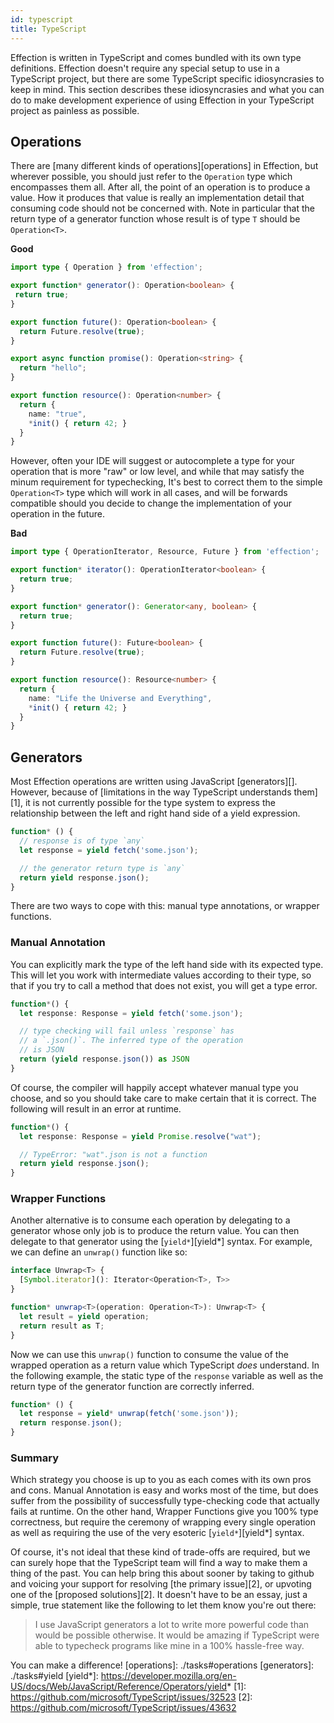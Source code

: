 ```yaml
---
id: typescript
title: TypeScript
---
```

Effection is written in TypeScript and comes bundled with its own type
definitions. Effection doesn't require any special setup to use in a
TypeScript project, but there are some TypeScript specific
idiosyncrasies to keep in mind. This section describes these
idiosyncrasies and what you can do to make development experience of
using Effection in your TypeScript project as painless as possible.

## Operations

There are [many different kinds of operations][operations] in
Effection, but wherever possible, you should just refer to the
`Operation` type which encompasses them all. After all, the point of
an operation is to produce a value. How it produces that value is
really an implementation detail that consuming code should not be
concerned with. Note in particular that the return type of a generator
function whose result is of type `T` should be `Operation<T>`.

**Good**
```ts
import type { Operation } from 'effection';

export function* generator(): Operation<boolean> {
 return true;
}

export function future(): Operation<boolean> {
  return Future.resolve(true);
}

export async function promise(): Operation<string> {
  return "hello";
}

export function resource(): Operation<number> {
  return {
    name: "true",
    *init() { return 42; }
  }
}
```

However, often your IDE will suggest or autocomplete a type for your
operation that is more "raw" or low level, and while that may satisfy the
minum requirement for typechecking, It's best to correct them to the simple
`Operation<T>` type which will work in all cases, and will be forwards
compatible should you decide to change the implementation of your operation
in the future.

**Bad**
``` typescript
import type { OperationIterator, Resource, Future } from 'effection';

export function* iterator(): OperationIterator<boolean> {
  return true;
}

export function* generator(): Generator<any, boolean> {
  return true;
}

export function future(): Future<boolean> {
  return Future.resolve(true);
}

export function resource(): Resource<number> {
  return {
    name: "Life the Universe and Everything",
    *init() { return 42; }
  }
}
```

## Generators

Most Effection operations are written using JavaScript [generators][].
However, because of [limitations in the way TypeScript understands
them][1], it is not currently possible for the type system to express
the relationship between the left and right hand side of a yield
expression.


``` typescript
function* () {
  // response is of type `any`
  let response = yield fetch('some.json');

  // the generator return type is `any`
  return yield response.json();
}
```

There are two ways to cope with this: manual type annotations, or wrapper
functions.

### Manual Annotation

You can explicitly mark the type of the left hand side with its expected type.
This will let you work with intermediate values according to their type, so that
if you try to call a method that does not exist, you will get a type error.

``` typescript
function*() {
  let response: Response = yield fetch('some.json');

  // type checking will fail unless `response` has
  // a `.json()`. The inferred type of the operation
  // is JSON
  return (yield response.json()) as JSON
}
```

Of course, the compiler will happily accept whatever manual type you choose,
and so you should take care to make certain that it is correct. The following
will result in an error at runtime.

``` typescript
function*() {
  let response: Response = yield Promise.resolve("wat");

  // TypeError: "wat".json is not a function
  return yield response.json();
}
```

### Wrapper Functions

Another alternative is to consume each operation by delegating to a generator
whose only job is to produce the return value. You can then delegate to that
generator using the [`yield*`][yield*] syntax. For example, we can define an
`unwrap()` function like so:

``` typescript
interface Unwrap<T> {
  [Symbol.iterator](): Iterator<Operation<T>, T>>
}

function* unwrap<T>(operation: Operation<T>): Unwrap<T> {
  let result = yield operation;
  return result as T;
}
```

Now we can use this `unwrap()` function to consume the value of the wrapped
operation as a return value which TypeScript _does_ understand. In the following
example, the static type of the `response` variable as well as the return type
of the generator function are correctly inferred.

``` typescript
function* () {
  let response = yield* unwrap(fetch('some.json'));
  return response.json();
}
```

### Summary

Which strategy you choose is up to you as each comes with its own pros
and cons. Manual Annotation is easy and works most of the time, but
does suffer from the possibility of successfully type-checking code
that actually fails at runtime.  On the other hand, Wrapper Functions
give you 100% type correctness, but require the ceremony of wrapping
every single operation as well as requiring the use of the very
esoteric [`yield*`][yield*] syntax.

Of course, it's not ideal that these kind of trade-offs are required,
but we can surely hope that the TypeScript team will find a way to
make them a thing of the past. You can help bring this about sooner by taking
to github and voicing your support for resolving [the primary issue][2], or
upvoting one of the [proposed solutions][2]. It doesn't have to be an essay,
just a simple, true statement like the following to let them know you're out
there:

> I use JavaScript generators a lot to write more powerful code than would be possible otherwise. It would be amazing if TypeScript were able to typecheck programs like mine in a 100% hassle-free way.

You can make a difference!
[operations]: ./tasks#operations
[generators]: ./tasks#yield
[yield*]: https://developer.mozilla.org/en-US/docs/Web/JavaScript/Reference/Operators/yield*
[1]: https://github.com/microsoft/TypeScript/issues/32523
[2]: https://github.com/microsoft/TypeScript/issues/43632
